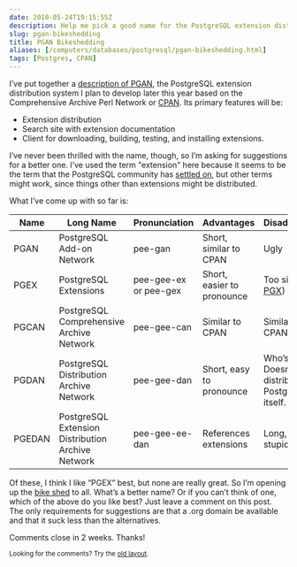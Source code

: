 ```yaml
--- 
date: 2010-05-24T19:15:55Z
description: Help me pick a good name for the PostgreSQL extension distribution network and site.
slug: pgan-bikeshedding
title: PGAN Bikeshedding
aliases: [/computers/databases/postgresql/pgan-bikeshedding.html]
tags: [Postgres, CPAN]
---
```


<p>I’ve put together a <a href="http://wiki.postgresql.org/wiki/PGAN">description of PGAN</a>, the PostgreSQL extension distribution system I plan to develop later this year based on the Comprehensive Archive Perl Network or <a href="http://search.cpan.org/">CPAN</a>. Its primary features will be:</p>

<ul>
<li>Extension distribution</li>
<li>Search site with extension documentation</li>
<li>Client for downloading, building, testing, and installing extensions.</li>
</ul>

<p>I’ve never been thrilled with the name, though, so I’m asking for suggestions for a better one. I’ve used the term "extension" here because it seems to be the term that the PostgreSQL community has <a href="http://wiki.postgresql.org/wiki/ExtensionPackaging">settled on</a>, but other terms might work, since things other than extensions might be distributed.</p>

<p>What I’ve come up with so far is:</p>

<table>
  <thead><tr>
    <th>Name</th>
    <th>Long Name</th>
    <th>Pronunciation</th>
    <th>Advantages</th>
    <th>Disadvantages</th>
  </tr></thead>
  <tr class="odd">
    <td>PGAN</td>
    <td>PostgreSQL Add-on Network</td>
    <td>pee-gan</td>
    <td>Short, similar to CPAN</td>
    <td>Ugly</td>
  </tr>
  <tr>
    <td>PGEX</td>
    <td>PostgreSQL Extensions</td>
    <td>pee-gee-ex or pee-gex</td>
    <td>Short, easier to pronounce</td>
    <td>Too similar to <a href="http://pgexperts.com/">PGX</a>)</td>
  </tr>
  <tr class="odd">
    <td>PGCAN</td>
    <td>PostgreSQL Comprehensive Archive Network</td>
    <td>pee-gee-can</td>
    <td>Similar to CPAN</td>
    <td>Similar to CPAN</td>
  </tr>
  <tr>
    <td>PGDAN</td>
    <td>PostgreSQL Distribution Archive Network</td>
    <td>pee-gee-dan</td>
    <td>Short, easy to pronounce</td>
    <td>Who’s “Dan”? Doesn’t distribute PostgreSQL itself.</td>
  </tr>
  <tr class="odd">
    <td>PGEDAN</td>
    <td>PostgreSQL Extension Distribution Archive Network</td>
    <td>pee-gee-ee-dan</td>
    <td>References extensions</td>
    <td>Long, sounds stupid</td>
  </tr>
</table>

<p>Of these, I think I like “PGEX” best, but none are really great. So I’m opening up the <a href="https://en.wikipedia.org/wiki/Parkinson's_Law_of_Triviality">bike shed</a> to all. What’s a better name? Or if you can’t think of one, which of the above do you like best? Just leave a comment on this post. The only requirements for suggestions are that a .org domain be available and that it suck less than the alternatives.</p>

<p>Comments close in 2 weeks. Thanks!</p>

<p class="past"><small>Looking for the comments? Try the <a rel="nofollow" href="//past.justatheory.com/computers/databases/postgresql/pgan-bikeshedding.html">old layout</a>.</small></p>


